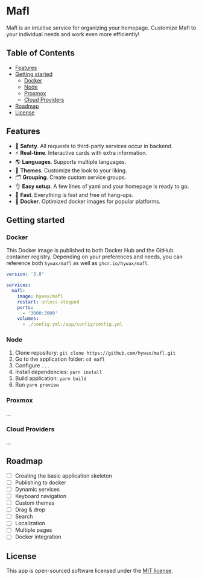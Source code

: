 # Mafl

Mafl is an intuitive service for organizing your homepage. Customize Mafl to your individual needs and work even more efficiently!

## Table of Contents
* [Features](#features)
* [Getting started](#getting-started)
  * [Docker](#docker)
  * [Node](#node)
  * [Proxmox](#proxmox)
  * [Cloud Providers](#cloud-providers)
* [Roadmap](#roadmap)
* [License](#roadmap)

## Features

* 🔐 **Safety**. All requests to third-party services occur in backend.
* ⚡ **Real-time**. Interactive cards with extra information.
* 🌎 **Languages**. Supports multiple languages.
* 🎨 **Themes**. Customize the look to your liking.
* 🗂️ **Grouping**. Create custom service groups.
* 👌 **Easy setup**. A few lines of yaml and your homepage is ready to go.
* 🚀 **Fast**. Everything is fast and free of hang-ups.
* 🐳 **Docker**. Optimized docker images for popular platforms.

## Getting started

### Docker

This Docker image is published to both Docker Hub and the GitHub container registry. Depending on your preferences and needs, you can reference both `hywax/mafl` as well as `ghcr.io/hywax/mafl`.

```yaml
version: '3.8'

services:
  mafl:
    image: hywax/mafl
    restart: unless-stopped
    ports:
      - '3000:3000'
    volumes:
      - ./config.yml:/app/config/config.yml
```

### Node

1. Clone repository: `git clone https://github.com/hywax/mafl.git`
2. Go to the application folder: `cd mafl`
3. Configure `...`
4. Install dependencies: `yarn install`
5. Build application: `yarn build`
6. Run `yarn preview`

### Proxmox

...

### Cloud Providers

...

## Roadmap

* [ ] Creating the basic application skeleton
* [ ] Publishing to docker
* [ ] Dynamic services
* [ ] Keyboard navigation
* [ ] Custom themes
* [ ] Drag & drop
* [ ] Search
* [ ] Localization
* [ ] Multiple pages
* [ ] Docker integration

## License

This app is open-sourced software licensed under the [MIT license](https://github.com/hywax/mafl/blob/main/LICENSE).
